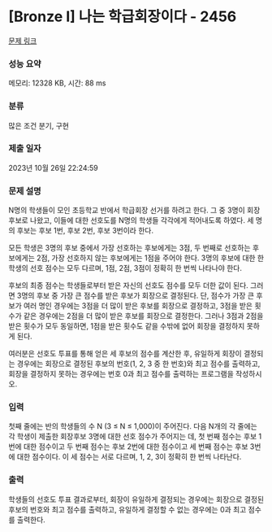 # [Bronze I] 나는 학급회장이다 - 2456 

[문제 링크](https://www.acmicpc.net/problem/2456) 

### 성능 요약

메모리: 12328 KB, 시간: 88 ms

### 분류

많은 조건 분기, 구현

### 제출 일자

2023년 10월 26일 22:24:59

### 문제 설명

<p>N명의 학생들이 모인 초등학교 반에서 학급회장 선거를 하려고 한다. 그 중 3명이 회장후보로 나왔고, 이들에 대한 선호도를 N명의 학생들 각각에게 적어내도록 하였다. 세 명의 후보는 후보 1번, 후보 2번, 후보 3번이라 한다.</p>

<p>모든 학생은 3명의 후보 중에서 가장 선호하는 후보에게는 3점, 두 번째로 선호하는 후보에게는 2점, 가장 선호하지 않는 후보에게는 1점을 주어야 한다. 3명의 후보에 대한 한 학생의 선호 점수는 모두 다르며, 1점, 2점, 3점이 정확히 한 번씩 나타나야 한다. </p>

<p>후보의 최종 점수는 학생들로부터 받은 자신의 선호도 점수를 모두 더한 값이 된다. 그러면 3명의 후보 중 가장 큰 점수를 받은 후보가 회장으로 결정된다. 단, 점수가 가장 큰 후보가 여러 명인 경우에는 3점을 더 많이 받은 후보를 회장으로 결정하고, 3점을 받은 횟수가 같은 경우에는 2점을 더 많이 받은 후보를 회장으로 결정한다. 그러나 3점과 2점을 받은 횟수가 모두 동일하면, 1점을 받은 횟수도 같을 수밖에 없어 회장을 결정하지 못하게 된다.</p>

<p>여러분은 선호도 투표를 통해 얻은 세 후보의 점수를 계산한 후, 유일하게 회장이 결정되는 경우에는 회장으로 결정된 후보의 번호(1, 2, 3 중 한 번호)와 최고 점수를 출력하고, 회장을 결정하지 못하는 경우에는 번호 0과 최고 점수를 출력하는 프로그램을 작성하시오.</p>

### 입력 

 <p>첫째 줄에는 반의 학생들의 수 N (3 ≤ N ≤ 1,000)이 주어진다. 다음 N개의 각 줄에는 각 학생이 제출한 회장후보 3명에 대한 선호 점수가 주어지는 데, 첫 번째 점수는 후보 1번에 대한 점수이고 두 번째 점수는 후보 2번에 대한 점수이고 세 번째 점수는 후보 3번에 대한 점수이다. 이 세 점수는 서로 다르며, 1, 2, 3이 정확히 한 번씩 나타난다. </p>

### 출력 

 <p>학생들의 선호도 투표 결과로부터, 회장이 유일하게 결정되는 경우에는 회장으로 결정된 후보의 번호와 최고 점수를 출력하고, 유일하게 결정할 수 없는 경우에는 0과 최고 점수를 출력한다.</p>

